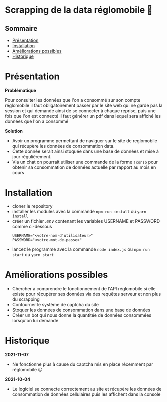# Scrapping de la data réglomobile 📱

## Sommaire

- [Présentation](#présentation)
- [Installation](#installation)
- [Améliorations possibles](#améliorations-possibles)
- [Historique](#historique)

# Présentation

**Problématique**

Pour consulter les données que l'on a consommé sur son compte réglomobile il faut obligatoirement passer par le site web qui ne garde pas la session et qui demande ainsi de se connecter à chaque reprise, puis une fois que l'on est connecté il faut générer un pdf dans lequel sera affiché les données que l'on a consommé

**Solution**

- Avoir un programme permettant de naviguer sur le site de reglomobile qui récupère les données de consommation data.
- Cette donnée serait ainsi stoquée dans une base de données et mise à jour régulièrement.
- Via un chat on pourrait utiliser une commande de la forme `!conso` pour obtenir sa consommation de données actuelle par rapport au mois en cours

# Installation

- cloner le repository
- installer les modules avec la commande `npm run install` ou `yarn install`
- créer un fichier _.env_ contenant les variables USERNAME et PASSWORD comme ci-dessous
  ```
  USERNAME="<votre-nom-d'utilisateur>"
  PASSWORD="<votre-mot-de-passe>"
  ```
- lancez le programme avec la commande `node index.js` ou `npm run start` ou `yarn start`

# Améliorations possibles

- Chercher à comprendre le fonctionnement de l'API réglomobile si elle existe pour récupérer ses données via des requêtes serveur et non plus du scrapping
- Contourner le système de captcha du site
- Stoquer les données de consommation dans une base de données
- Créer un bot qui nous donne la quantitée de données consommées lorsqu'on lui demande

# Historique

**2021-11-07**

- Ne fonctionne plus à cause du captcha mis en place récemment par réglomobile 😕

**2021-10-04**

- Le logiciel se connecte correctement au site et récupère les données de consommation de données cellulaires puis les affichent dans la console
